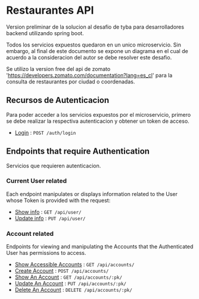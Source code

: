 # Restaurantes API

Version preliminar de la solucion al desafio de tyba para desarrolladores backend utilizando spring boot.

Todos los servicios expuestos quedaron en un unico microservicio. Sin embargo, al final de este documento se expone un diagrama en el cual de acuerdo a la consideracion del autor se debe resolver este desafio.

Se utilizo la version free del api de zomato 'https://developers.zomato.com/documentation?lang=es_cl' para la consulta de restaurantes por ciudad o coordenadas.

## Recursos de Autenticacion 

Para poder acceder a los servicios expuestos por el microservicio, primero se debe realizar la respectiva autenticacion y obtener un token de acceso. 

* [Login](docs/login.md) : `POST /auth/login`

## Endpoints that require Authentication

Servicios que requieren autenticacion.

### Current User related

Each endpoint manipulates or displays information related to the User whose
Token is provided with the request:

* [Show info](user/get.md) : `GET /api/user/`
* [Update info](user/put.md) : `PUT /api/user/`

### Account related

Endpoints for viewing and manipulating the Accounts that the Authenticated User
has permissions to access.

* [Show Accessible Accounts](accounts/get.md) : `GET /api/accounts/`
* [Create Account](accounts/post.md) : `POST /api/accounts/`
* [Show An Account](accounts/pk/get.md) : `GET /api/accounts/:pk/`
* [Update An Account](accounts/pk/put.md) : `PUT /api/accounts/:pk/`
* [Delete An Account](accounts/pk/delete.md) : `DELETE /api/accounts/:pk/`
